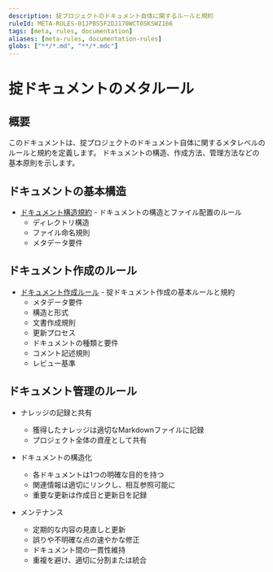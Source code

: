 ```yaml
---
description: 掟プロジェクトのドキュメント自体に関するルールと規約
ruleId: META-RULES-01JPBS5F2DJ170WCT0SKSWZ166
tags: [meta, rules, documentation]
aliases: [meta-rules, documentation-rules]
globs: ["**/*.md", "**/*.mdc"]
---
```


# 掟ドキュメントのメタルール

## 概要

このドキュメントは、掟プロジェクトのドキュメント自体に関するメタレベルのルールと規約を定義します。
ドキュメントの構造、作成方法、管理方法などの基本原則を示します。

## ドキュメントの基本構造

- [ドキュメント構造規約](meta-rules/structure.md) - ドキュメントの構造とファイル配置のルール
  - ディレクトリ構造
  - ファイル命名規則
  - メタデータ要件

## ドキュメント作成のルール

- [ドキュメント作成ルール](meta-rules/basic.md) - 掟ドキュメント作成の基本ルールと規約
  - メタデータ要件
  - 構造と形式
  - 文書作成規則
  - 更新プロセス
  - ドキュメントの種類と要件
  - コメント記述規則
  - レビュー基準

## ドキュメント管理のルール

- ナレッジの記録と共有
  - 獲得したナレッジは適切なMarkdownファイルに記録
  - プロジェクト全体の資産として共有

- ドキュメントの構造化
  - 各ドキュメントは1つの明確な目的を持つ
  - 関連情報は適切にリンクし、相互参照可能に
  - 重要な更新は作成日と更新日を記録

- メンテナンス
  - 定期的な内容の見直しと更新
  - 誤りや不明確な点の速やかな修正
  - ドキュメント間の一貫性維持
  - 重複を避け、適切に分割または統合